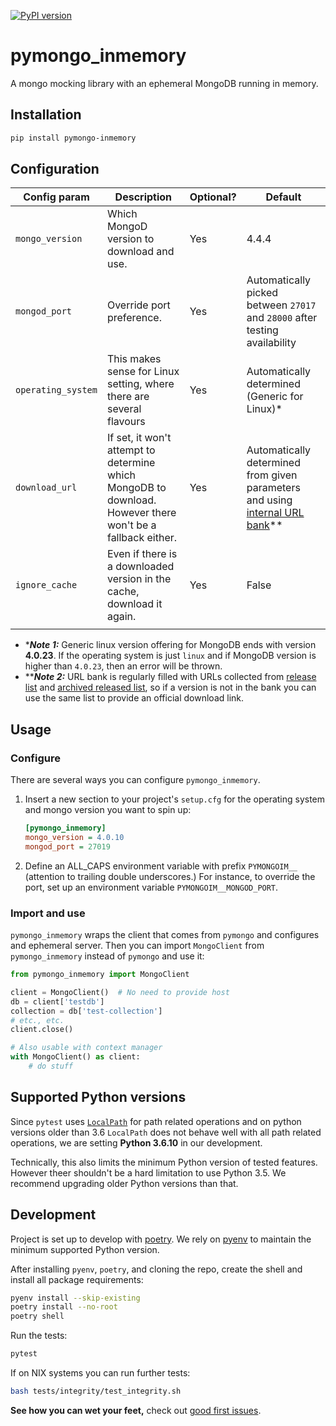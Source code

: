 [![PyPI
version](https://badge.fury.io/py/pymongo-inmemory.svg)](https://badge.fury.io/py/pymongo-inmemory)

# pymongo_inmemory
A mongo mocking library with an ephemeral MongoDB running in memory.

## Installation
```bash
pip install pymongo-inmemory
```

## Configuration
| Config param       | Description                               | Optional? | Default                                          |
|--------------------|-------------------------------------------|-----------|--------------------------------------------------|
| `mongo_version`    | Which MongoD version to download and use. | Yes       | 4.4.4                                            |
| `mongod_port`      | Override port preference.                 | Yes       | Automatically picked between `27017` and `28000` after testing availability    |
| `operating_system` | This makes sense for Linux setting, where there are several flavours | Yes       | Automatically determined (Generic for Linux)*   |
| `download_url`     | If set, it won't attempt to determine which MongoDB to download. However there won't be a fallback either.| Yes       | Automatically determined from given parameters and using [internal URL bank](pymongo_inmemory/downloader/urls.csv)**|
| `ignore_cache`     | Even if there is a downloaded version in the cache, download it again. | Yes       | False               |
||||

* ****Note 1:*** Generic linux version offering for MongoDB ends with version **4.0.23**. If the operating system is just `linux` and if MongoDB version is higher than `4.0.23`, then an error will be thrown.
* *****Note 2:*** URL bank is regularly filled with URLs collected from [release list](https://www.mongodb.com/download-center/community/releases) and [archived released list](https://www.mongodb.com/download-center/community/releases/archive), so if a version is not in the bank you can use the same list to provide an official download link.


## Usage
### Configure
There are several ways you can configure `pymongo_inmemory`.

1. Insert a new section to your project's `setup.cfg` for the operating system and mongo
version you want to spin up:
    ```ini
    [pymongo_inmemory]
    mongo_version = 4.0.10
    mongod_port = 27019
    ```
2. Define an ALL_CAPS environment variable with prefix `PYMONGOIM__` (attention to trailing double
   underscores.) For instance, to override the port, set up an environment variable
   `PYMONGOIM__MONGOD_PORT`.

### Import and use
`pymongo_inmemory` wraps the client that comes from `pymongo` and configures and ephemeral server.
Then you can import `MongoClient` from `pymongo_inmemory` instead of `pymongo` and use it:

```python
from pymongo_inmemory import MongoClient

client = MongoClient()  # No need to provide host
db = client['testdb']
collection = db['test-collection']
# etc., etc.
client.close()

# Also usable with context manager
with MongoClient() as client:
    # do stuff
```

## Supported Python versions
Since `pytest` uses [`LocalPath`](https://py.readthedocs.io/en/latest/path.html) for path related
operations and on python versions older than 3.6 `LocalPath` does not behave well with all path
related operations, we are setting **Python 3.6.10** in our development.

Technically, this also limits the minimum Python version of tested features. However theer shouldn't
be a hard limitation to use Python 3.5. We recommend upgrading older Python versions than that.

## Development
Project is set up to develop with [poetry](https://python-poetry.org/). We rely on
[pyenv](https://github.com/pyenv/pyenv#installation) to maintain the minimum supported
Python version.

After installing `pyenv`, `poetry`, and cloning the repo, create the shell and install
all package requirements:

```bash
pyenv install --skip-existing
poetry install --no-root
poetry shell
```

Run the tests:
```bash
pytest
```

If on NIX systems you can run further tests:
```bash
bash tests/integrity/test_integrity.sh
```

**See how you can wet your feet,** check out [good first
issues](https://github.com/kaizendorks/pymongo_inmemory/contribute).
